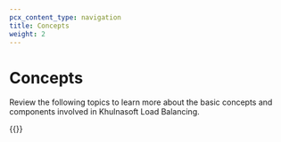 ```yaml
---
pcx_content_type: navigation
title: Concepts
weight: 2
---
```


# Concepts

Review the following topics to learn more about the basic concepts and components involved in Khulnasoft Load Balancing.

{{<directory-listing>}}
